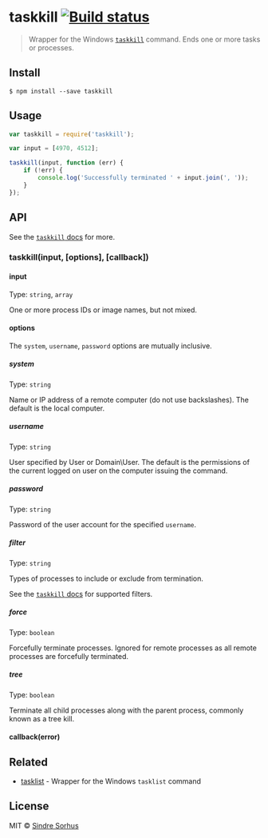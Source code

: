 # taskkill [![Build status](https://ci.appveyor.com/api/projects/status/3nbck5l209huf4mn/branch/master?svg=true)](https://ci.appveyor.com/project/sindresorhus/taskkill/branch/master)

> Wrapper for the Windows [`taskkill`](https://technet.microsoft.com/en-us/library/bb491009.aspx) command. Ends one or more tasks or processes.


## Install

```
$ npm install --save taskkill
```


## Usage

```js
var taskkill = require('taskkill');

var input = [4970, 4512];

taskkill(input, function (err) {
	if (!err) {
		console.log('Successfully terminated ' + input.join(', '));
	}
});
```


## API

See the [`taskkill` docs](https://technet.microsoft.com/en-us/library/bb491009.aspx) for more.

### taskkill(input, [options], [callback])

#### input

Type: `string`, `array`

One or more process IDs or image names, but not mixed.

#### options

The `system`, `username`, `password` options are mutually inclusive.

##### system

Type: `string`

Name or IP address of a remote computer (do not use backslashes). The default is the local computer.

##### username

Type: `string`

User specified by User or Domain\User. The default is the permissions of the current logged on user on the computer issuing the command.

##### password

Type: `string`

Password of the user account for the specified `username`.

##### filter

Type: `string`

Types of processes to include or exclude from termination.

See the [`taskkill` docs](https://technet.microsoft.com/en-us/library/bb491009.aspx) for supported filters.

##### force

Type: `boolean`

Forcefully terminate processes. Ignored for remote processes as all remote processes are forcefully terminated.

##### tree

Type: `boolean`

Terminate all child processes along with the parent process, commonly known as a tree kill.

#### callback(error)


## Related

- [tasklist](https://github.com/sindresorhus/tasklist) - Wrapper for the Windows `tasklist` command


## License

MIT © [Sindre Sorhus](http://sindresorhus.com)
